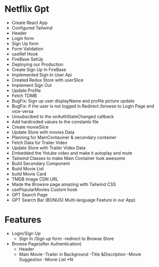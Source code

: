 # Netflix Gpt
 - Create React App
 - Configured Tailwind
 - Header 
 - Login form
 - Sign Up form
 - Form Validation
 - useRef Hook
 - FireBase SetUp
 - Deploying our Production
 - Create Sign Up In FireBase
 - Implemented Sign In User Api
 - Created Redux Store with userSlice
 - Implement Sign Out
 - Update Profile
 - Fetch TDMB
 - BugFix: Sign up user displayName and profile picture update
 - BugFix: if the user is not logged in Redirect /browse to Login    Page and vice-versa
 - Unsubscibed to the onAuthStateChanged callback
 - Add hardcoded values to the constants file
 - Create movieSlice
 - Update Store with movies Data
 - Planning for MainContauiner & secondary container
 - Fetch Data for Trailer Video
 - Update Store with Trailer Video Data
 - Embedded the Yotube video and make it autoplay and mute
 - Tailwind Classes to make Main Container look awesome
 - Build Secondary Component
 - Build Movie List
 - build Movie Card
 - TMDB Image CDN URL
 - Made the Browsre page amazing with Tailwind CSS
 - usePopularMovies Custom hook
 - GPT Search Page
 - GPT Search Bar
(BONUS) Multi-language Feature in our App)
# Features
  - Login/Sign Up
    - Sign In /Sign up form
    -redirect to Browse Store 
  - Browse Page(after Authentication)
     - Header
     - Main Movie 
              -Trailer in Background
              -Title &Discription 
              -Movie Suggestion
                   -Movie List *N 
